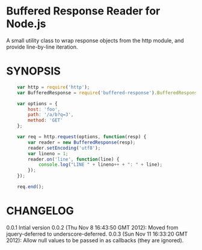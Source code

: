 Buffered Response Reader for Node.js
====================================

A small utility class to wrap response objects
from the http module, and provide line-by-line
iteration.

SYNOPSIS
========

```javascript
    var http = require('http');
    var BufferedResponse = require('buffered-response').BufferedResponse;

    var options = {
        host: 'foo',
        path: '/a/b?q=3',
        method: 'GET'
    };

    var req = http.request(options, function(resp) {
        var reader = new BufferedResponse(resp);
        reader.setEncoding('utf8');
        var lineno = 1;
        reader.on('line', function(line) {
            console.log("LINE " + lineno++ + ": " + line);
        });
    });

    req.end();
```

CHANGELOG
=========

0.0.1 Intial version
0.0.2 (Thu Nov  8 16:43:50 GMT 2012): Moved from jquery-deferred to underscore-deferred.
0.0.3 (Sun Nov 11 16:33:20 GMT 2012): Allow null values to be passed in as callbacks (they are ignored).

